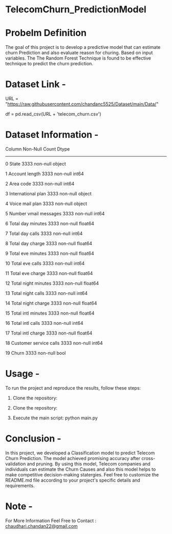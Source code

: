 # TelecomChurn_PredictionModel

# Probelm Definition 
The goal of this project is to develop a predictive model that can estimate churn Prediction and also evaluate reason for churing. Based on input variables. The The Random Forest Technique is found to be effective technique to predict the churn prediction.

# Dataset Link - 
URL = "https://raw.githubusercontent.com/chandanc5525/Dataset/main/Data/"

df = pd.read_csv(URL + 'telecom_churn.csv')


# Dataset Information -
   Column                  Non-Null Count    Dtype  
   ---------              --------------     -----  
 0   State                   3333 non-null   object 
 
 1   Account length          3333 non-null   int64  
 
 2   Area code               3333 non-null   int64  
 
 3   International plan      3333 non-null   object 
 
 4   Voice mail plan         3333 non-null   object 
 
 5   Number vmail messages   3333 non-null   int64  
 
 6   Total day minutes       3333 non-null   float64
 
 7   Total day calls         3333 non-null   int64  
 
 8   Total day charge        3333 non-null   float64
 
 9   Total eve minutes       3333 non-null   float64
 
 10  Total eve calls         3333 non-null   int64  
 
 11  Total eve charge        3333 non-null   float64
 
 12  Total night minutes     3333 non-null   float64
 
 13  Total night calls       3333 non-null   int64  
 
 14  Total night charge      3333 non-null   float64
 
 15  Total intl minutes      3333 non-null   float64
 
 16  Total intl calls        3333 non-null   int64  
 
 17  Total intl charge       3333 non-null   float64
 
 18  Customer service calls  3333 non-null   int64  
 
 19  Churn                   3333 non-null   bool   
 
# Usage -
To run the project and reproduce the results, follow these steps:

1. Clone the repository:

2. Clone the repository:

3. Execute the main script: python main.py

# Conclusion - 

In this project, we developed a Classification model to predict Telecom Churn Prediction. The model achieved promising accuracy after cross-validation and pruning. By using this model, Telecom companies and individuals can estimate the Churn Causes and also this model helps to make competitive decision-making statergies.
Feel free to customize the README.md file according to your project's specific details and requirements.

# Note - 
For More Information Feel Free to Contact : chaudhari.chandan22@gmail.com 
